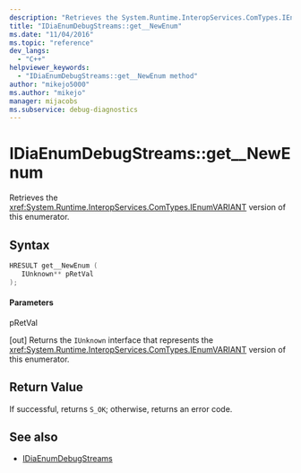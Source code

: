 ```yaml
---
description: "Retrieves the System.Runtime.InteropServices.ComTypes.IEnumVARIANT version of the debug stream enumerator."
title: "IDiaEnumDebugStreams::get__NewEnum"
ms.date: "11/04/2016"
ms.topic: "reference"
dev_langs:
  - "C++"
helpviewer_keywords:
  - "IDiaEnumDebugStreams::get__NewEnum method"
author: "mikejo5000"
ms.author: "mikejo"
manager: mijacobs
ms.subservice: debug-diagnostics
---
```

# IDiaEnumDebugStreams::get__NewEnum

Retrieves the <xref:System.Runtime.InteropServices.ComTypes.IEnumVARIANT> version of this enumerator.

## Syntax

```C++
HRESULT get__NewEnum ( 
   IUnknown** pRetVal
);
```

#### Parameters
 pRetVal

[out] Returns the `IUnknown` interface that represents the <xref:System.Runtime.InteropServices.ComTypes.IEnumVARIANT> version of this enumerator.

## Return Value
 If successful, returns `S_OK`; otherwise, returns an error code.

## See also
- [IDiaEnumDebugStreams](../../debugger/debug-interface-access/idiaenumdebugstreams.md)
